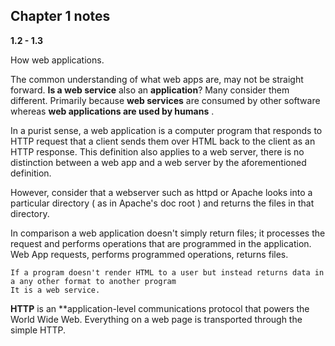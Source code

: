 ## Chapter 1 notes

**1.2 - 1.3**

How web applications.

The common understanding of what web apps are, may not be straight forward. **Is a web service** also an **application**?
Many consider them different. Primarily because **web services** are consumed by other software whereas **web applications are used by humans** .

In a purist sense, a web application is a computer program that responds to HTTP request that a client sends them over HTML back to the client as an HTTP response. This definition also applies to a web server, there is no distinction between a web app and a web server by the aforementioned definition.

However, consider that a webserver such as httpd or Apache looks into a particular directory ( as in Apache's doc root ) and returns the files in that directory.


In comparison a web application doesn't simply return files; it processes the request and performs operations that are programmed in the application. Web App requests, performs programmed operations, returns files.

    If a program doesn't render HTML to a user but instead returns data in a any other format to another program
    It is a web service.

 **HTTP** is an **application-level communications protocol that powers the World Wide Web. Everything on a web page is transported through the simple HTTP.

